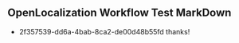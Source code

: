 ## OpenLocalization Workflow Test MarkDown
* 2f357539-dd6a-4bab-8ca2-de00d48b55fd thanks!

<!--HONumber=Oct16_HO4-->


